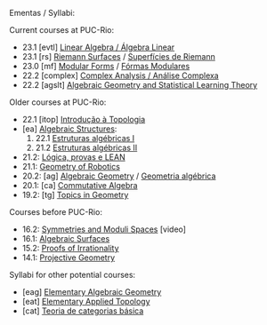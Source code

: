 Ementas / Syllabi:

Current courses at PUC-Rio:
- 23.1 [evtl]    [Linear Algebra / Álgebra Linear](evtl.md)
- 23.1 [rs]      [Riemann Surfaces](rs-en.md) / [Superfícies de Riemann](rs-pt.md)
- 23.0 [mf]      [Modular Forms](mf-en.md) / [Fórmas Modulares](mf-pt.md) 
- 22.2 [complex] [Complex Analysis / Análise Complexa](complex.md) 
- 22.2 [agslt]   [Algebraic Geometry and Statistical Learning Theory](agslt.md)

Older courses at PUC-Rio:
- 22.1 [itop] [Introdução à Topologia](itop-pt.md)
- [ea] [Algebraic Structures](http://mat.puc-rio.br/~sergey/as.html):
  1. 22.1 [Estruturas algébricas I](http://mat.puc-rio.br/~sergey/ea/)
  2. 21.2 [Estruturas algébricas II](http://mat.puc-rio.br/~sergey/ea/galois.html)
- 21.2: [Lógica, provas e LEAN](http://mat.puc-rio.br/~sergey/provas.html)
- 21.1: [Geometry of Robotics](http://mat.puc-rio.br/~sergey/robo.html)
- 20.2: [ag] [Algebraic Geometry](http://mat.puc-rio.br/~sergey/age.html) / [Geometria algébrica](http://mat.puc-rio.br/~sergey/ga.html)
- 20.1: [ca] [Commutative Algebra](http://mat.puc-rio.br/~sergey/ca.html)
- 19.2: [tg] [Topics in Geometry](http://mat.puc-rio.br/~sergey/tg.html)

Courses before PUC-Rio:
- 16.2: [Symmetries and Moduli Spaces](https://mediaserver.unige.ch/collection/VN3-222c-2016-2017) [video]
- 16.1: [Algebraic Surfaces](http://mat.puc-rio.br/~sergey/surfaces.html)
- 15.2: [Proofs of Irrationality](http://mat.puc-rio.br/~sergey/rat.html)
- 14.1: [Projective Geometry](http://mat.puc-rio.br/~sergey/pg.html)

Syllabi for other potential courses:
- [eag]	 [Elementary Algebraic Geometry](eag.md)
- [eat]	 [Elementary Applied Topology](eat.md)
- [cat]  [Teoria de categorias básica](http://mat.puc-rio.br/~sergey/categorias.html)
